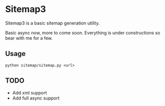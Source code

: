 # Sitemap3

Sitemap3 is a basic sitemap generation utility.

Basic async now, more to come soon. Everything is under constructions so bear with me for a few.

## Usage

    python sitemap/sitemap.py <url>

## TODO

- Add xml support
- Add full async support
